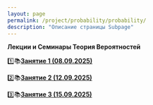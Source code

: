 ```yaml
---
layout: page
permalink: /project/probability/probability/
description: "Описание страницы Subpage"
---
```

**Лекции и Семинары Теория Вероятностей**

1️⃣📚**<a href="https://disk.yandex.ru/d/GztepiWiSsZDTQ">Занятие 1 (08.09.2025)</a>**

2️⃣📚**<a href="https://disk.yandex.ru/d/VoGwTcjon12dWg">Занятие 2 (12.09.2025)</a>**

3️⃣📚**<a href="https://disk.yandex.ru/d/HSzUHScWr8P6tg">Занятие 3 (15.09.2025)</a>**


